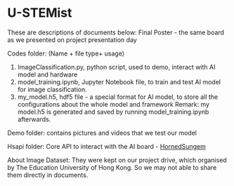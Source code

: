 # U-STEMist
These are descriptions of documents below:
Final Poster - the same board as we presented on project presentation day

Codes folder: (Name + file type+ usage)
1. ImageClassification.py, python script, used to demo, interact with AI model and hardware
2. model_training.ipynb, Jupyter Notebook file, to train and test AI model for image classification.
3. my_model.h5, hdf5 file - a special format for AI model, to store all the configurations about the whole model and framework
Remark: my model.h5 is generated and saved by running model_training.ipynb afterwards.

Demo folder:
contains pictures and videos that we test our model

Hsapi folder:
Core API to interact with the AI board - [HornedSungem](http://www.hornedsungem.org/)

About Image Dataset:
They were kept on our project drive, which organised by The Education University of Hong Kong. So we may not able to share them directly in documents. 
